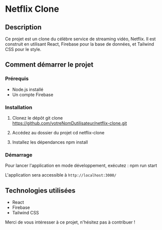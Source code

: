 # Netflix Clone

## Description
Ce projet est un clone du célèbre service de streaming vidéo, Netflix. Il est construit en utilisant React, Firebase pour la base de données, et Tailwind CSS pour le style.

## Comment démarrer le projet

### Prérequis
- Node.js installé
- Un compte Firebase

### Installation

1. Clonez le dépôt
git clone https://github.com/votreNomDutilisateur/netflix-clone.git

2. Accédez au dossier du projet
cd netflix-clone

3. Installez les dépendances
npm install


### Démarrage

Pour lancer l'application en mode développement, exécutez :
npm run start


L'application sera accessible à `http://localhost:3000/`

## Technologies utilisées
- React
- Firebase
- Tailwind CSS

Merci de vous intéresser à ce projet, n'hésitez pas à contribuer !
